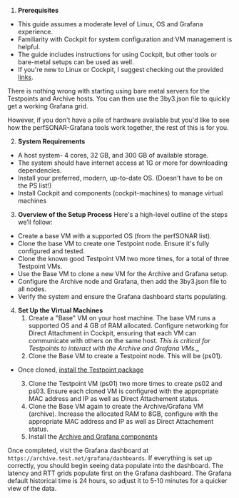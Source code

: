 1. **Prerequisites**
- This guide assumes a moderate level of Linux, OS and Grafana experience.
- Familiarity with Cockpit for system configuration and VM management is helpful.
- The guide includes instructions for using Cockpit, but other tools or bare-metal setups can be used as well.
- If you're new to Linux or Cockpit, I suggest checking out the provided [links](#Additional-Resources).

There is nothing wrong with starting using bare metal servers for the Testpoints and Archive hosts. You can then use the 3by3.json file to quickly get a working Grafana grid.

However, if you don't have a pile of hardware available but you'd like to see how the perfSONAR-Grafana tools work together, the rest of this is for you.

2. **System Requirements**
- A host system- 4 cores, 32 GB, and 300 GB of available storage.
- The system should have internet access at 1G or more for downloading dependencies.
- Install your preferred, modern, up-to-date OS. (Doesn't have to be on the PS list!)
- Install Cockpit and components (cockpit-machines) to manage virtual machines

3. **Overview of the Setup Process**
Here's a high-level outline of the steps we’ll follow:
- Create a base VM with a supported OS (from the perfSONAR list).
- Clone the base VM to create one Testpoint node. Ensure it's fully configured and tested.
- Clone the known good Testpoint VM two more times, for a total of three Testpoint VMs.
- Use the Base VM to clone a new VM for the Archive and Grafana setup.
- Configure the Archive node and Grafana, then add the 3by3.json file to all nodes.
- Verify the system and ensure the Grafana dashboard starts populating.

4. **Set Up the Virtual Machines**
	1. Create a "Base" VM on your host machine. The base VM runs a supported OS and 4 GB of RAM allocated.  Configure networking for Direct Attachment in Cockpit, ensuring that each VM can communicate with others on the same host. _This is critical for Testpoints to interact with the Archive and Grafana VMs.__
	2. Clone the Base VM to create a Testpoint node. This will be (ps01).
- Once cloned, [install the Testpoint package](#Build-TP-Archive-Grafana-systems/Install-Testpoint.md)
        
	3. Clone the Testpoint VM (ps01) two more times to create ps02 and ps03.  Ensure each cloned VM is configured with the appropriate MAC address and IP as well as Direct Attachement status.
	4. Clone the Base VM again to create the Archive/Grafana VM (archive).  Increase the allocated RAM to 8GB, configure with the appropriate MAC address and IP as well as Direct Attachement status.
	5. Install the [Archive and Grafana components](Build-TP-Archive-Grafana-systems/Install-Archive-Grafana.md) 

Once completed, visit the Grafana dashboard at `https://archive.test.net/grafana/dashboards`. If everything is set up correctly, you should begin seeing data populate into the dashboard. The latency and RTT grids populate first on the Grafana dashboard. The Grafana default historical time is 24 hours, so adjust it to 5-10 minutes for a quicker view of the data.

